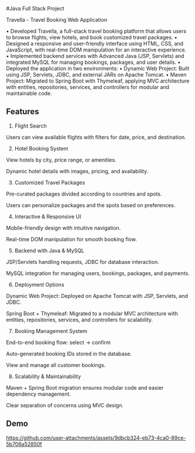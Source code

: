 
#Java Full Stack Project

Travella - Travel Booking Web Application

•	Developed Travella, a full-stack travel booking platform that allows users to browse flights, view hotels, and book customized travel packages.
•	Designed a responsive and user-friendly interface using HTML, CSS, and JavaScript, with real-time DOM manipulation for an interactive experience.
•	Implemented backend services with Advanced Java (JSP, Servlets) and integrated MySQL for managing bookings, packages, and user details.
•	Deployed the application in two environments:
•	Dynamic Web Project: Built using JSP, Servlets, JDBC, and external JARs on Apache Tomcat.
•	Maven Project: Migrated to Spring Boot with Thymeleaf, applying MVC architecture with entities, repositories, services, and controllers for modular and maintainable code.


## Features

1. Flight Search

Users can view available flights with filters for date, price, and destination.

2. Hotel Booking System

View hotels by city, price range, or amenities.

Dynamic hotel details with images, pricing, and availability.

3. Customized Travel Packages

Pre-curated packages divided according to countries and spots.

Users can personalize packages and the spots based on preferences.

4. Interactive & Responsive UI

Mobile-friendly design with intuitive navigation.

Real-time DOM manipulation for smooth booking flow.

5. Backend with Java & MySQL

JSP/Servlets handling requests, JDBC for database interaction.

MySQL integration for managing users, bookings, packages, and payments.

6. Deployment Options

Dynamic Web Project: Deployed on Apache Tomcat with JSP, Servlets, and JDBC.

Spring Boot + Thymeleaf: Migrated to a modular MVC architecture with entities, repositories, services, and controllers for scalability.

7. Booking Management System

End-to-end booking flow: select → confirm 

Auto-generated booking IDs stored in the database.

View and manage all customer bookings.

8. Scalability & Maintainability

Maven + Spring Boot migration ensures modular code and easier dependency management.

Clear separation of concerns using MVC design.

## Demo

https://github.com/user-attachments/assets/9dbcb324-eb73-4ca0-89ce-5b706a52850f






